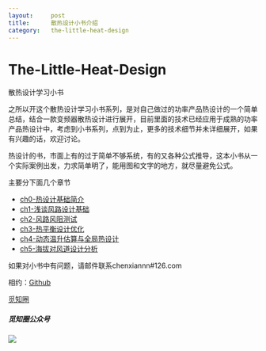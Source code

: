 ```yaml
---
layout:     post
title:      散热设计小书介绍
category:   the-little-heat-design
---
```


# The-Little-Heat-Design

散热设计学习小书

之所以开这个散热设计学习小书系列，是对自己做过的功率产品热设计的一个简单总结，结合一款变频器散热设计进行展开，目前里面的技术已经应用于成熟的功率产品热设计中，考虑到小书系列，点到为止，更多的技术细节并未详细展开，如果有兴趣的话，欢迎讨论。

热设计的书，市面上有的过于简单不够系统，有的又各种公式推导，这本小书从一个实际案例出发，力求简单明了，能用图和文字的地方，就尽量避免公式。

主要分下面几个章节

* [ch0-热设计基础简介](ch0-introduction)
* [ch1-浅谈风路设计基础](ch1-airduct-design)
* [ch2-风路风阻测试](ch2-wind-resistance-test)
* [ch3-热平衡设计优化](ch3-heat-design-optimization)
* [ch4-动态温升估算与全局热设计](ch4-temperature-estimate-and-global-heat-design)
* [ch5-海拔对风道设计分析](ch5-altitude-analysis)

如果对小书中有问题，请邮件联系chenxiannn\#126.com


相约：[Github](https://github.com/chenxiannn)

[觅知圈](https://www.mizhiquan.com)

##### **觅知圈公众号**

![](https://www.mizhiquan.com/static/images/qrcode.jpg)

